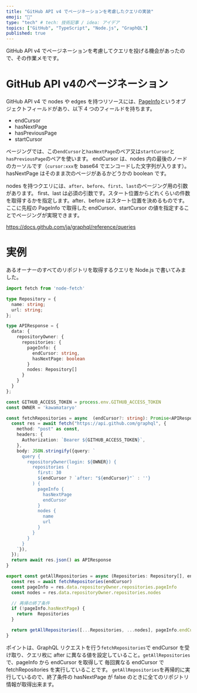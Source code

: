 ```yaml
---
title: "GitHub API v4 でページネーションを考慮したクエリの実装"
emoji: "📖"
type: "tech" # tech: 技術記事 / idea: アイデア
topics: ["GitHub", "TypeScript", "Node.js", "GraphQL"]
published: true
---
```


GitHub API v4 でページネーションを考慮してクエリを投げる機会があったので、その作業メモです。

# GitHub API v4のページネーション

GitHub API v4 で nodes や edges を持つリソースには、[PageInfo](https://docs.github.com/ja/graphql/reference/objects#pageinfo)というオブジェクトフィールドがあり、以下 4 つのフィールドを持ちます。

- endCursor
- hasNextPage
- hasPreviousPage
- startCursor

ページングでは、この`endCursor`と`hasNextPage`のペア又は`startCursor`と`hasPreviousPage`のペアを使います。
endCursor は、nodes 内の最後のノードのカーソルです（`cursor:xxx`を base64 でエンコードした文字列が入ります）。hasNextPage はそのまま次のページがあるかどうかの boolean です。

nodes を持つクエリには、`after`、`before`、`first`、`last`のページング用の引数があります。
first、last は必須の引数です。スタート位置からどれくらいの件数を取得するかを指定します。after、before はスタート位置を決めるものです。ここに先程の PageInfo で取得した endCursor、startCursor の値を指定することでページングが実現できます。

https://docs.github.com/ja/graphql/reference/queries

# 実例

あるオーナーのすべてのリポジトリを取得するクエリを Node.js で書いてみました。


```ts
import fetch from 'node-fetch'

type Repository = {
  name: string;
  url: string;
};

type APIResponse = {
  data: {
    repositoryOwner: {
      repositories: {
        pageInfo: {
          endCursor: string,
          hasNextPage: boolean
        }
        nodes: Repository[]
      }
    }
  }
};

const GITHUB_ACCESS_TOKEN = process.env.GITHUB_ACCESS_TOKEN
const OWNER = 'kawamataryo'

const fetchRepositories = async  (endCursor?: string): Promise<APIResponse> => {
  const res = await fetch("https://api.github.com/graphql", {
    method: "post" as const,
    headers: {
      Authorization: `Bearer ${GITHUB_ACCESS_TOKEN}`,
    },
    body: JSON.stringify({query: `
      query {
        repositoryOwner(login: ${OWNER}) {
          repositories (
            first: 30
            ${endCursor ? `after: "${endCursor}"` : ''}
          ) {
            pageInfo {
              hasNextPage
              endCursor
            }
            nodes {
              name
              url
            }
          }
        }
      }
    `}),
  });
  return await res.json() as APIResponse
}

export const getAllRepositories = async (Repositories: Repository[], endCursor?: string): Promise<never | Repository[]> => {
  const res = await fetchRepositories(endCursor)
  const pageInfo = res.data.repositoryOwner.repositories.pageInfo
  const nodes = res.data.repositoryOwner.repositories.nodes

  // 再帰の終了条件
  if (!pageInfo.hasNextPage) {
    return  Repositories
  }

  return getAllRepositories([...Repositories, ...nodes], pageInfo.endCursor)
}
```

ポイントは、GraphQL リクエストを行う`fetchRepositories`で endCursor を受け取り、クエリ枚に after に異なる値を設定していること。`getAllRepositories`で、pageInfo から endCursor を取得して 毎回異なる endCursor で fetchRepositories を実行していることです。
`getAllRepositories`を再帰的に実行しているので、終了条件の hasNextPage が false のときに全てのリポジトリ情報が取得出来ます。
